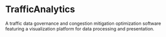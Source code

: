 # TrafficAnalytics
A traffic data governance and congestion mitigation optimization software featuring a visualization platform for data processing and presentation.

